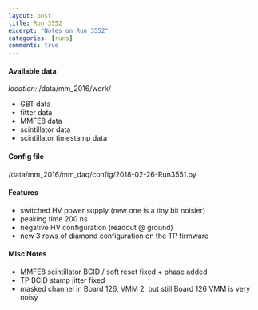```yaml
---
layout: post
title: Run 3552
excerpt: "Notes on Run 3552"
categories: [runs]
comments: true
---
```


#### Available data

*location:* /data/mm_2016/work/

* GBT data
* fitter data
* MMFE8 data
* scintillator data
* scintillator timestamp data

#### Config file

/data/mm_2016/mm_daq/config/2018-02-26-Run3551.py

#### Features

* switched HV power supply (new one is a tiny bit noisier)
* peaking time 200 ns
* negative HV configuration (readout @ ground)
* new 3 rows of diamond configuration on the TP firmware

#### Misc Notes

* MMFE8 scintillator BCID / soft reset fixed + phase added
* TP BCID stamp jitter fixed
* masked channel in Board 126, VMM 2, but still Board 126 VMM is very noisy
